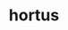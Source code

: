 ---
title: hortus
meaning: garden
ch: three
pos: noun
stem: hort
genend: ī
abbgender: m.
abbgender2: masc.
gender: masculine
declension: second
derivative: horticulture
---